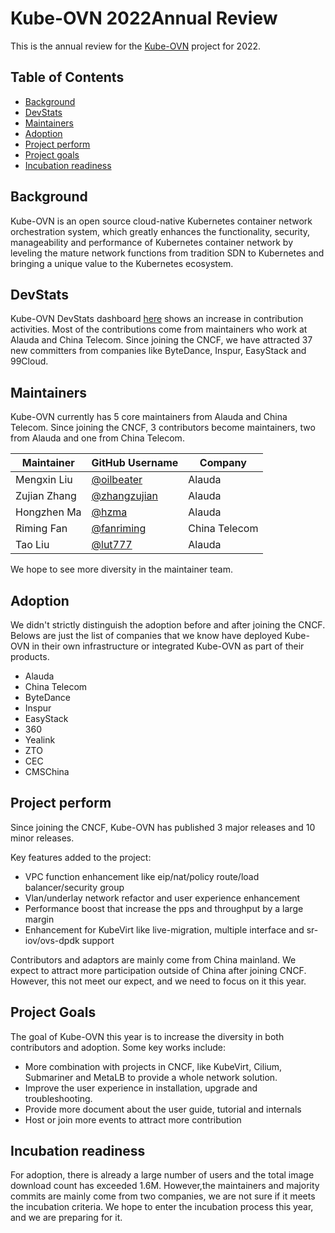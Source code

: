 # Kube-OVN 2022Annual Review

This is the annual review for the [Kube-OVN](https://kube-ovn.io) project for 2022.

## Table of Contents

- [Background](#background)
- [DevStats](#devstats)
- [Maintainers](#maintainers)
- [Adoption](#adoption)
- [Project perform](#project-perform)
- [Project goals](#project-goals)
- [Incubation readiness](#incubation-readiness)

## Background

Kube-OVN is an open source cloud-native Kubernetes container network orchestration system,
which greatly enhances the functionality, security, manageability and performance of Kubernetes
container network by leveling the mature network functions from tradition SDN to Kubernetes and
bringing a unique value to the Kubernetes ecosystem.

## DevStats

Kube-OVN DevStats dashboard [here](https://kubeovn.devstats.cncf.io/d/1/activity-repository-groups?orgId=1&var-period=d7&var-repogroups=All&from=now-2y&to=now)
shows an increase in contribution activities. Most of the contributions come from maintainers
who work at Alauda and China Telecom. Since joining the CNCF, we have attracted 37 new committers
from companies like ByteDance, Inspur, EasyStack and 99Cloud.

## Maintainers

Kube-OVN currently has 5 core maintainers from Alauda and China Telecom. Since joining the CNCF,
3 contributors become maintainers, two from Alauda and one from China Telecom.

| Maintainer   | GitHub Username                                | Company       |
|--------------|------------------------------------------------|---------------|
| Mengxin Liu  | [@oilbeater](https://github.com/oilbeater)     | Alauda        |
| Zujian Zhang | [@zhangzujian](https://github.com/zhangzujian) | Alauda        |
| Hongzhen Ma  | [@hzma](https://github.com/hongzhen-ma)        | Alauda        |
| Riming Fan   | [@fanriming](https://github.com/fanriming)     | China Telecom |
| Tao Liu      | [@lut777](https://github.com/lut777)           | Alauda        |

We hope to see more diversity in the maintainer team.

## Adoption

We didn't strictly distinguish the adoption before and after joining the CNCF.
Belows are just the list of companies that we know have deployed Kube-OVN in their own 
infrastructure or integrated Kube-OVN as part of their products.

- Alauda
- China Telecom
- ByteDance
- Inspur
- EasyStack
- 360
- Yealink
- ZTO
- CEC
- CMSChina

## Project perform

Since joining the CNCF, Kube-OVN has published 3 major releases and 10 minor releases.

Key features added to the project:
- VPC function enhancement like eip/nat/policy route/load balancer/security group
- Vlan/underlay network refactor and user experience enhancement
- Performance boost that increase the pps and throughput by a large margin
- Enhancement for KubeVirt like live-migration, multiple interface and sr-iov/ovs-dpdk support

Contributors and adaptors are mainly come from China mainland. We expect to attract more participation
outside of China after joining CNCF. However, this not meet our expect, and we need to focus on it this 
year.  

## Project Goals

The goal of Kube-OVN this year is to increase the diversity in both contributors and adoption.
Some key works include:
- More combination with projects in CNCF, like KubeVirt, Cilium, Submariner and MetaLB to provide 
a whole network solution.
- Improve the user experience in installation, upgrade and troubleshooting.
- Provide more document about the user guide, tutorial and internals 
- Host or join more events to attract more contribution

## Incubation readiness

For adoption, there is already a large number of users and the total image download count has 
exceeded 1.6M. However,the maintainers and majority commits are mainly come from two companies, 
we are not sure if it meets the incubation criteria. We hope to enter the incubation process 
this year, and we are preparing for it.
